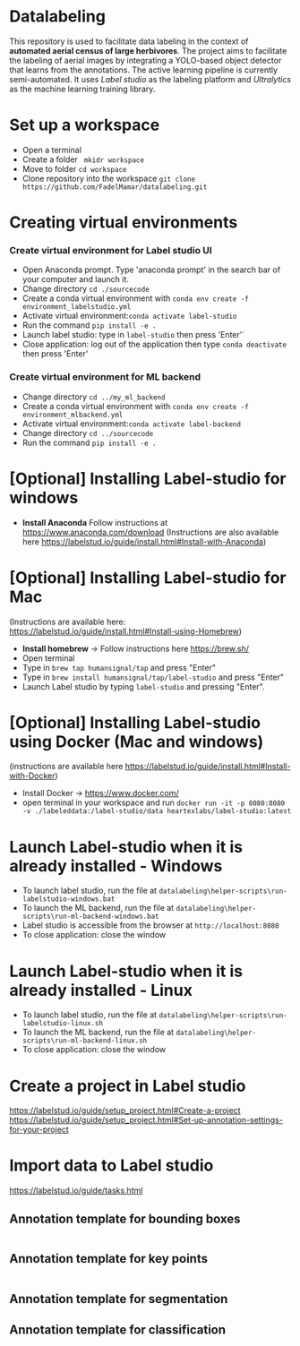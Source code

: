 # Datalabeling
This repository is used to facilitate data labeling in the context of **automated aerial census of large herbivores**. The project aims to facilitate the labeling of aerial images by integrating a YOLO-based object detector that learns from the annotations. The active learning pipeline is currently semi-automated. It uses *Label studio* as the labeling platform and *Ultralytics* as the machine learning training library.

# Set up a workspace 
- Open a terminal
- Create a folder ``` mkidr workspace```
- Move to folder ```cd workspace```
- Clone repository into the workspace ```git clone https://github.com/FadelMamar/datalabeling.git```

# Creating virtual environments
### Create virtual environment for Label studio UI
- Open Anaconda prompt. Type 'anaconda prompt' in the search bar of your computer and launch it.
- Change directory ```cd ./sourcecode```
- Create a conda virtual environment with ```conda env create -f environment_labelstudio.yml```
- Activate virtual environment:```conda activate label-studio``` 
- Run the command ```pip install -e .```
- Launch label studio: type in ```label-studio``` then press 'Enter'`
- Close application: log out of the application then type ```conda deactivate``` then press 'Enter'
### Create virtual environment for ML backend
- Change directory ```cd ../my_ml_backend```
- Create a conda virtual environment with ```conda env create -f environment_mlbackend.yml```
- Activate virtual environment:```conda activate label-backend``` 
- Change directory ```cd ../sourcecode```
- Run the command ```pip install -e .```


# [Optional] Installing Label-studio for windows
- **Install Anaconda** Follow instructions at https://www.anaconda.com/download
(Instructions are also available here https://labelstud.io/guide/install.html#Install-with-Anaconda)

# [Optional] Installing Label-studio for Mac
(Instructions are available here: https://labelstud.io/guide/install.html#Install-using-Homebrew)
- **Install homebrew** -> Follow instructions here https://brew.sh/
- Open terminal 
- Type in ```brew tap humansignal/tap``` and press "Enter"
- Type in ```brew install humansignal/tap/label-studio``` and press "Enter"
- Launch Label studio by typing ```label-studio``` and pressing "Enter".

# [Optional] Installing Label-studio using Docker (Mac and windows)
(instructions are available here https://labelstud.io/guide/install.html#Install-with-Docker)
- Install Docker ->  https://www.docker.com/ 
- open terminal in your workspace and run ```docker run -it -p 8080:8080 -v ./labeleddata:/label-studio/data heartexlabs/label-studio:latest```

# Launch Label-studio when it is already installed - Windows
- To launch label studio, run the file at ```datalabeling\helper-scripts\run-labelstudio-windows.bat```
- To launch the ML backend, run the file at ```datalabeling\helper-scripts\run-ml-backend-windows.bat```
- Label studio is accessible from the browser at ```http://localhost:8080```
- To close application: close the window

# Launch Label-studio when it is already installed - Linux
- To launch label studio, run the file at ```datalabeling\helper-scripts\run-labelstudio-linux.sh```
- To launch the ML backend, run the file at ```datalabeling\helper-scripts\run-ml-backend-linux.sh```
- To close application: close the window



# Create a project in Label studio
https://labelstud.io/guide/setup_project.html#Create-a-project
https://labelstud.io/guide/setup_project.html#Set-up-annotation-settings-for-your-project

# Import data to Label studio
https://labelstud.io/guide/tasks.html

## Annotation template for bounding boxes
<View>
  <Image name="image" value="$image"/>
  <RectangleLabels name="label" toName="image">
    <Label value="specie1" background="green"/>
    <Label value="specie2" background="blue"/>
  </RectangleLabels>
</View>

## Annotation template for key points
<View>
  <KeyPointLabels name="kp-1" toName="img-1">
    <Label value="specie1" background="red" />
    <Label value="specie2" background="green" />
  </KeyPointLabels>
  <Image name="img-1" value="$img" />
</View>

## Annotation template for segmentation
<View>
<PolygonLabels name="segmentation" toName="image"
                 strokeWidth="3" pointSize="small"
                 opacity="0.9">
    <Label value="camp" background="red"/>
    <Label value="notcamp" background="blue"/>
 </PolygonLabels>
 </View>
 
 ## Annotation template for classification
 <View>
 <Choices name="choice" toName="image">
   <Choice value="namp"/>
   <Choice value="notCamp" />
 </Choices>
  </View>
